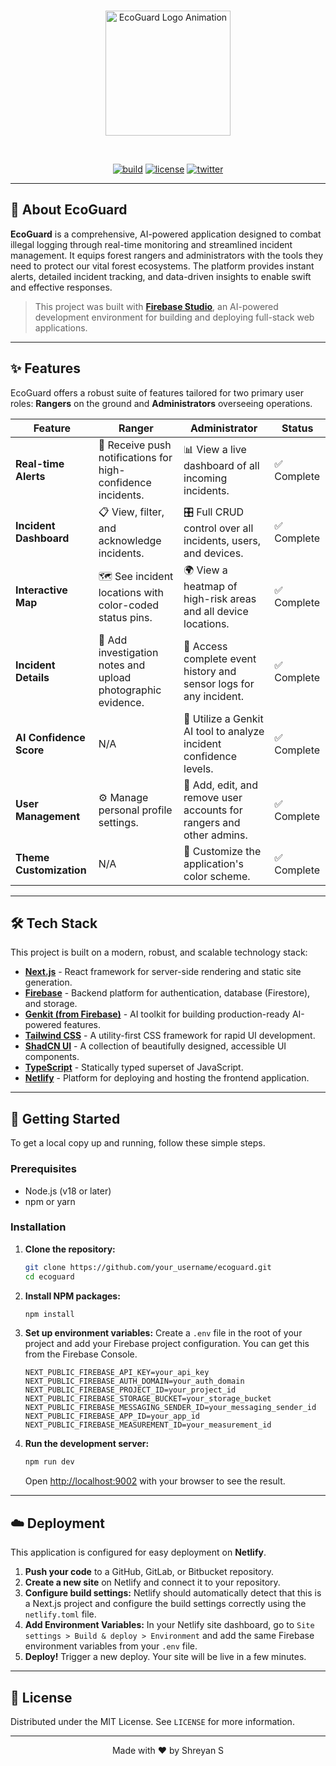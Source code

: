 
<div align="center">
  <br />
  <p>
    <a href="https://ecoguard.app"><img src="https://raw.githubusercontent.com/firebase/studio-images/main/EcoGuard/ecoguard-logo-animation.svg" width="200" alt="EcoGuard Logo Animation" /></a>
  </p>
  <br />
  <p>
    <a href="#"><img src="https://img.shields.io/badge/build-passing-brightgreen?style=for-the-badge" alt="build" /></a>
    <a href="#"><img src="https://img.shields.io/badge/license-MIT-blue?style=for-the-badge" alt="license" /></a>
    <a href="https://twitter.com/firebase"><img src="https://img.shields.io/twitter/follow/firebase?style=for-the-badge&logo=twitter" alt="twitter" /></a>
  </p>
</div>

---

## 🌲 About EcoGuard

**EcoGuard** is a comprehensive, AI-powered application designed to combat illegal logging through real-time monitoring and streamlined incident management. It equips forest rangers and administrators with the tools they need to protect our vital forest ecosystems. The platform provides instant alerts, detailed incident tracking, and data-driven insights to enable swift and effective responses.

> This project was built with **[Firebase Studio](https://studio.firebase.google.com)**, an AI-powered development environment for building and deploying full-stack web applications.

---

## ✨ Features

EcoGuard offers a robust suite of features tailored for two primary user roles: **Rangers** on the ground and **Administrators** overseeing operations.

| Feature                 | Ranger                                                               | Administrator                                                          | Status      |
| ----------------------- | -------------------------------------------------------------------- | ---------------------------------------------------------------------- | ----------- |
| **Real-time Alerts**    | 📲 Receive push notifications for high-confidence incidents.         | 📊 View a live dashboard of all incoming incidents.                    | ✅ Complete  |
| **Incident Dashboard**  | 📋 View, filter, and acknowledge incidents.                          | 🎛️ Full CRUD control over all incidents, users, and devices.         | ✅ Complete  |
| **Interactive Map**     | 🗺️ See incident locations with color-coded status pins.              | 🌍 View a heatmap of high-risk areas and all device locations.         | ✅ Complete  |
| **Incident Details**    | 📝 Add investigation notes and upload photographic evidence.         | 📜 Access complete event history and sensor logs for any incident.   | ✅ Complete  |
| **AI Confidence Score** | N/A                                                                  | 🤖 Utilize a Genkit AI tool to analyze incident confidence levels.    | ✅ Complete  |
| **User Management**     | ⚙️ Manage personal profile settings.                                | 👥 Add, edit, and remove user accounts for rangers and other admins.   | ✅ Complete  |
| **Theme Customization** | N/A                                                                  | 🎨 Customize the application's color scheme.                           | ✅ Complete  |

---

## 🛠️ Tech Stack

This project is built on a modern, robust, and scalable technology stack:

-   **[Next.js](https://nextjs.org/)** - React framework for server-side rendering and static site generation.
-   **[Firebase](https://firebase.google.com/)** - Backend platform for authentication, database (Firestore), and storage.
-   **[Genkit (from Firebase)](https://firebase.google.com/docs/genkit)** - AI toolkit for building production-ready AI-powered features.
-   **[Tailwind CSS](https://tailwindcss.com/)** - A utility-first CSS framework for rapid UI development.
-   **[ShadCN UI](https://ui.shadcn.com/)** - A collection of beautifully designed, accessible UI components.
-   **[TypeScript](https://www.typescriptlang.org/)** - Statically typed superset of JavaScript.
-   **[Netlify](https://www.netlify.com/)** - Platform for deploying and hosting the frontend application.

---

## 🚀 Getting Started

To get a local copy up and running, follow these simple steps.

### Prerequisites

-   Node.js (v18 or later)
-   npm or yarn

### Installation

1.  **Clone the repository:**
    ```sh
    git clone https://github.com/your_username/ecoguard.git
    cd ecoguard
    ```

2.  **Install NPM packages:**
    ```sh
    npm install
    ```

3.  **Set up environment variables:**
    Create a `.env` file in the root of your project and add your Firebase project configuration. You can get this from the Firebase Console.
    ```env
    NEXT_PUBLIC_FIREBASE_API_KEY=your_api_key
    NEXT_PUBLIC_FIREBASE_AUTH_DOMAIN=your_auth_domain
    NEXT_PUBLIC_FIREBASE_PROJECT_ID=your_project_id
    NEXT_PUBLIC_FIREBASE_STORAGE_BUCKET=your_storage_bucket
    NEXT_PUBLIC_FIREBASE_MESSAGING_SENDER_ID=your_messaging_sender_id
    NEXT_PUBLIC_FIREBASE_APP_ID=your_app_id
    NEXT_PUBLIC_FIREBASE_MEASUREMENT_ID=your_measurement_id
    ```

4.  **Run the development server:**
    ```sh
    npm run dev
    ```
    Open [http://localhost:9002](http://localhost:9002) with your browser to see the result.

---

## ☁️ Deployment

This application is configured for easy deployment on **Netlify**.

1.  **Push your code** to a GitHub, GitLab, or Bitbucket repository.
2.  **Create a new site** on Netlify and connect it to your repository.
3.  **Configure build settings:** Netlify should automatically detect that this is a Next.js project and configure the build settings correctly using the `netlify.toml` file.
4.  **Add Environment Variables:** In your Netlify site dashboard, go to `Site settings > Build & deploy > Environment` and add the same Firebase environment variables from your `.env` file.
5.  **Deploy!** Trigger a new deploy. Your site will be live in a few minutes.

---

## 📜 License

Distributed under the MIT License. See `LICENSE` for more information.

---

<div align="center">
  <p>Made with ❤️ by Shreyan S</p>
</div>
